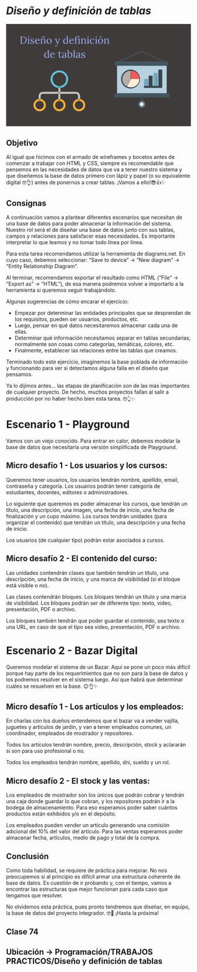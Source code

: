 # *Diseño y definición de tablas*

![portada](img/cover.png)

## Objetivo
Al igual que hicimos con el armado de wireframes y bocetos antes de comenzar a
trabajar con HTML y CSS, siempre es recomendable que pensemos en las necesidades
de datos que va a tener nuestro sistema y que diseñemos la base de datos primero con
lápiz y papel (o su equivalente digital 🤓👌) antes de ponernos a crear tablas.
¡Vamos a ello!😎👍✨

## Consignas
A continuación vamos a plantear diferentes escenarios que necesitan de una base de
datos para poder almacenar la información del sistema. Nuestro rol será el de diseñar
una base de datos junto con sus tablas, campos y relaciones para satisfacer esas
necesidades. Es importante interpretar lo que leamos y no tomar todo línea por línea.

Para esta tarea recomendamos utilizar la herramienta de diagrams.net. En cuyo caso,
debemos seleccionar: “Save to device” → “New diagram” → “Entity Relationship Diagram”.

Al terminar, recomendamos exportar el resultado como HTML (“File” → “Export as” →
“HTML”), de esa manera podremos volver a importarlo a la herramienta si queremos
seguir trabajándolo.

Algunas sugerencias de cómo encarar el ejercicio:

- Empezar por determinar las entidades principales que se desprendan de los
requisitos, pueden ser usuarios, productos, etc.
- Luego, pensar en qué datos necesitaremos almacenar cada una de ellas.
- Determinar qué información necesitamos separar en tablas secundarias,
normalmente son cosas como categorías, temáticas, colores, etc.
- Finalmente, establecer las relaciones entre las tablas que creamos.

Terminado todo este ejercicio, imaginemos la base poblada de información y
funcionando para ver si detectamos alguna falla en el diseño que pensamos.

Ya lo dijimos antes… las etapas de planificación son de las más importantes de cualquier
proyecto. De hecho, muchos proyectos fallan al salir a producción por no haber hecho
bien esta tarea. 🤓👆✨

# Escenario 1 - Playground
Vamos con un viejo conocido. Para entrar en calor, debemos modelar la base de datos
que necesitaría una versión simplificada de Playground.

## Micro desafío 1 - Los usuarios y los cursos:
Queremos tener usuarios, los usuarios tendrán nombre, apellido, email, contraseña y
categoría. Los usuarios podrán tener categoría de estudiantes, docentes, editores o
administradores.

Lo siguiente que queremos es poder almacenar los cursos, que tendrán un título, una
descripción, una imagen, una fecha de inicio, una fecha de finalización y un cupo máximo.
Los cursos tendrán unidades (para organizar el contenido) que tendrán un título, una
descripción y una fecha de inicio.

Los usuarios (de cualquier tipo) podrán estar asociados a cursos.

## Micro desafío 2 - El contenido del curso:
Las unidades contendrán clases que también tendrán un título, una descripción, una
fecha de inicio, y una marca de visibilidad (si el bloque está visible o no).

Las clases contendrán bloques. Los bloques tendrán un título y una marca de visibilidad.
Los bloques podrán ser de diferente tipo: texto, video, presentación, PDF o archivo.

Los bloques también tendrán que poder guardar el contenido, sea texto o una URL, en
caso de que el tipo sea video, presentación, PDF o archivo.

# Escenario 2 - Bazar Digital
Queremos modelar el sistema de un Bazar. Aquí se pone un poco más difícil porque hay
parte de los requerimientos que no son para la base de datos y los podremos resolver en
el sistema luego. Así que habrá que determinar cuáles se resuelven en la base. 😉👌✨

## Micro desafío 1 - Los artículos y los empleados:
En charlas con los dueños entendemos que el bazar va a vender vajilla, juguetes y
artículos de jardín, y van a tener empleados comunes, un coordinador, empleados de
mostrador y repositores.

Todos los artículos tendrán nombre, precio, descripción, stock y aclararán si son para uso
profesional o no.

Todos los empleados tendrán nombre, apellido, dni, sueldo y un rol.

## Micro desafío 2 - El stock y las ventas:
Los empleados de mostrador son los únicos que podrán cobrar y tendrán una caja
donde guardar lo que cobran, y los repositores podrán ir a la bodega de
almacenamiento. Para eso esperamos poder saber cuántos productos están exhibidos
y/o en el depósito.

Los empleados pueden vender un artículo generando una comisión adicional del 10% del
valor del artículo. Para las ventas esperamos poder almacenar fecha, artículos, medio de
pago y total de la compra.

## Conclusión
Como toda habilidad, se requiere de práctica para mejorar. No nos preocupemos si al
principio es difícil armar una estructura coherente de base de datos. Es cuestión de ir
probando y, con el tiempo, vamos a encontrar las estructuras que mejor funcionan para
cada caso que tengamos que resolver.

No olvidemos esta práctica, pues pronto tendremos que diseñar, en equipo, la base de
datos del proyecto integrador. 🤓🚀
¡Hasta la próxima!

## Clase 74

## Ubicación -> Programación/TRABAJOS PRACTICOS/Diseño y definición de tablas